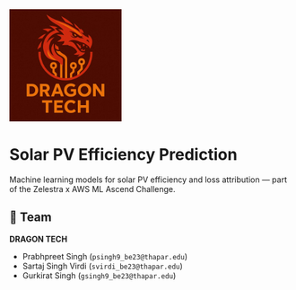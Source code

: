 <img src="TeamLogo.jpg" alt="Dragon Tech Logo" width="200"/>

# Solar PV Efficiency Prediction

Machine learning models for solar PV efficiency and loss attribution — part of the Zelestra x AWS ML Ascend Challenge.

## 👥 Team
**DRAGON TECH**
- Prabhpreet Singh (`psingh9_be23@thapar.edu`)
- Sartaj Singh Virdi (`svirdi_be23@thapar.edu`)
- Gurkirat Singh (`gsingh9_be23@thapar.edu`)
